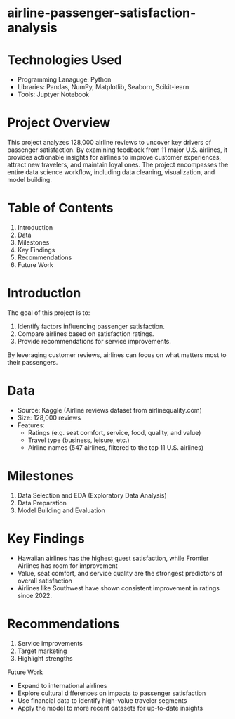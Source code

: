# airline-passenger-satisfaction-analysis
# Technologies Used
- Programming Lanaguge: Python
- Libraries: Pandas, NumPy, Matplotlib, Seaborn, Scikit-learn
- Tools: Juptyer Notebook

# Project Overview

This project analyzes 128,000 airline reviews to uncover key drivers of passenger satisfaction. By examining feedback from 11 major U.S. airlines, it provides actionable insights for airlines to improve customer experiences, attract new travelers, and maintain loyal ones. The project encompasses the entire data science workflow, including data cleaning, visualization, and model building.

# Table of Contents
1. Introduction
2. Data
3. Milestones
4. Key Findings
5. Recommendations
6. Future Work

# Introduction

The goal of this project is to:
1. Identify factors influencing passenger satisfaction.
2. Compare airlines based on satisfaction ratings.
3. Provide recommendations for service improvements.

By leveraging customer reviews, airlines can focus on what matters most to their passengers.

# Data
- Source: Kaggle (Airline reviews dataset from airlinequality.com)
- Size: 128,000 reviews
- Features:
   - Ratings (e.g. seat comfort, service, food, quality, and value)
   - Travel type (business, leisure, etc.)
   - Airline names (547 airlines, filtered to the top 11 U.S. airlines)

# Milestones
1. Data Selection and EDA (Exploratory Data Analysis)
2. Data Preparation
3. Model Building and Evaluation

# Key Findings
- Hawaiian airlines has the highest guest satisfaction, while Frontier Airlines has room for improvement
- Value, seat comfort, and service quality are the strongest predictors of overall satisfaction
- Airlines like Southwest have shown consistent improvement in ratings since 2022.

# Recommendations
1. Service improvements
2. Target marketing
3. Highlight strengths

Future Work
- Expand to international airlines
- Explore cultural differences on impacts to passenger satisfaction
- Use financial data to identify high-value traveler segments
- Apply the model to more recent datasets for up-to-date insights

